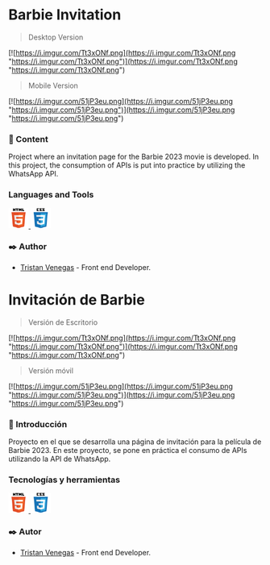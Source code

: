 # Barbie Invitation 

> Desktop Version

[![https://i.imgur.com/Tt3xONf.png](https://i.imgur.com/Tt3xONf.png "https://i.imgur.com/Tt3xONf.png")](https://i.imgur.com/Tt3xONf.png "https://i.imgur.com/Tt3xONf.png")

> Mobile Version

[![https://i.imgur.com/51jP3eu.png](https://i.imgur.com/51jP3eu.png "https://i.imgur.com/51jP3eu.png")](https://i.imgur.com/51jP3eu.png "https://i.imgur.com/51jP3eu.png")

### 📄 Content
Project where an invitation page for the Barbie 2023 movie is developed. In this project, the consumption of APIs is put into practice by utilizing the WhatsApp API.

<h3 align="left">Languages and Tools</h3>
<p align="left"> <a href="https://www.w3.org/html/" target="_blank"> <img src="https://raw.githubusercontent.com/devicons/devicon/master/icons/html5/html5-original-wordmark.svg" alt="html5" width="40" height="40"/> </a> <a href="https://www.w3schools.com/css/" target="_blank"> <img src="https://raw.githubusercontent.com/devicons/devicon/master/icons/css3/css3-original-wordmark.svg" alt="css3" width="40" height="40"/> </a>



### ✒️  Author
- [Tristan Venegas](https://github.com/TG-VA "Tristan Venegas") - Front end Developer.

# Invitación de Barbie

> Versión de Escritorio

[![https://i.imgur.com/Tt3xONf.png](https://i.imgur.com/Tt3xONf.png "https://i.imgur.com/Tt3xONf.png")](https://i.imgur.com/Tt3xONf.png "https://i.imgur.com/Tt3xONf.png")

> Versión móvil

[![https://i.imgur.com/51jP3eu.png](https://i.imgur.com/51jP3eu.png "https://i.imgur.com/51jP3eu.png")](https://i.imgur.com/51jP3eu.png "https://i.imgur.com/51jP3eu.png")

### 📄 Introducción
Proyecto en el que se desarrolla una página de invitación para la película de Barbie 2023. En este proyecto, se pone en práctica el consumo de APIs utilizando la API de WhatsApp.

<h3 align="left">Tecnologías y herramientas</h3>
<p align="left"> <a href="https://www.w3.org/html/" target="_blank"> <img src="https://raw.githubusercontent.com/devicons/devicon/master/icons/html5/html5-original-wordmark.svg" alt="html5" width="40" height="40"/> </a> <a href="https://www.w3schools.com/css/" target="_blank"> <img src="https://raw.githubusercontent.com/devicons/devicon/master/icons/css3/css3-original-wordmark.svg" alt="css3" width="40" height="40"/> </a>

### ✒️  Autor
- [Tristan Venegas](https://github.com/TG-VA "Tristan Venegas") - Front end Developer.
